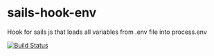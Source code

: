# sails-hook-env
Hook for sails js that loads all variables from .env file into process.env


[![Build Status](https://travis-ci.org/Exitialis/sails-hook-env.svg?branch=master)](https://travis-ci.org/Exitialis/sails-hook-env)
